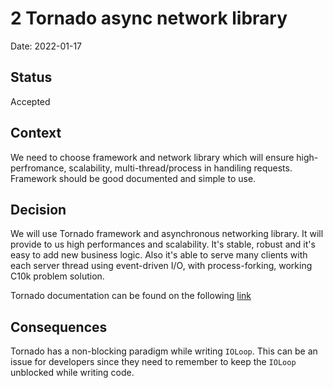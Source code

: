# 2 Tornado async network library

Date: 2022-01-17

## Status

Accepted

## Context

We need to choose framework and network library which will ensure high-perfromance, scalability, multi-thread/process in handiling requests. Framework should be good documented and simple to use.

## Decision

We will use Tornado framework and asynchronous networking library. It will provide to us high performances and scalability. It's stable, robust and it's easy to add new business logic. Also it's able to serve many clients with each server thread using event-driven I/O, with process-forking, working C10k problem solution.

Tornado documentation can be found on the following [link](https://www.tornadoweb.org/en/stable/guide/intro.html)

## Consequences

Tornado has a non-blocking paradigm while writing `IOLoop`. This can be an issue for developers since they need to remember to keep the `IOLoop` unblocked while writing code.